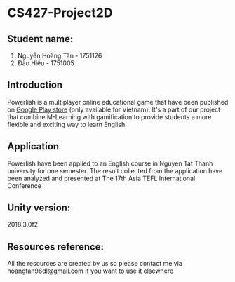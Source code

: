# CS427-Project2D

## Student name:
1. Nguyễn Hoàng Tân - 1751126
2. Đào Hiếu - 1751005
 
## Introduction
Powerlish is a multiplayer online educational game that have been published on [Google Play store][1] (only available for Vietnam). It's a part of our project that combine M-Learning with gamification to provide students a more flexible and exciting way to learn English.

## Application
Powerlish have been applied to an English course in Nguyen Tat Thanh university for one semester. The result collected from the application have been analyzed and presented at The 17th Asia TEFL International Conference

## Unity version: 
2018.3.0f2

## Resources reference:
All the resources are created by us so please contact me via hoangtan96dl@gmail.com if you want to use it elsewhere

[1]: https://play.google.com/store/apps/details?id=com.NTTUni.Powerlish&hl=en_US
